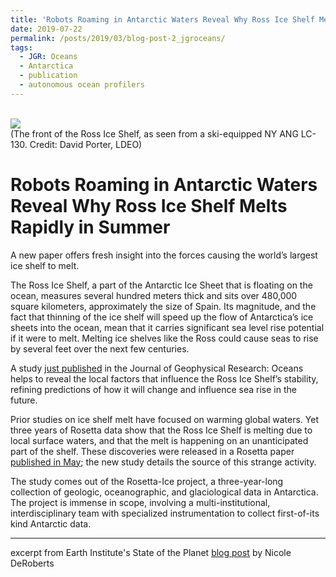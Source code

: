 ```yaml
---
title: 'Robots Roaming in Antarctic Waters Reveal Why Ross Ice Shelf Melts Rapidly in Summer'
date: 2019-07-22
permalink: /posts/2019/03/blog-post-2_jgroceans/
tags:
  - JGR: Oceans
  - Antarctica
  - publication
  - autonomous ocean profilers
---
```


<br/><img src='/images/ross-ice-front_fromLC130.jpg'><br/>
(The front of the Ross Ice Shelf, as seen from a ski-equipped NY ANG LC-130.  Credit: David Porter, LDEO)

Robots Roaming in Antarctic Waters Reveal Why Ross Ice Shelf Melts Rapidly in Summer
======
A new paper offers fresh insight into the forces causing the world’s largest ice shelf to melt.

The Ross Ice Shelf, a part of the Antarctic Ice Sheet that is floating on the ocean, measures several hundred meters thick and sits over 480,000 square kilometers, approximately the size of Spain. Its magnitude, and the fact that thinning of the ice shelf will speed up the flow of Antarctica’s ice sheets into the ocean, mean that it carries significant sea level rise potential if it were to melt. Melting ice shelves like the Ross could cause seas to rise by several feet over the next few centuries.

A study [just published](https://agupubs.onlinelibrary.wiley.com/doi/full/10.1029/2018JC014683 "JGR: Oceans") in the Journal of Geophysical Research: Oceans helps to reveal the local factors that influence the Ross Ice Shelf’s stability, refining predictions of how it will change and influence sea rise in the future.

Prior studies on ice shelf melt have focused on warming global waters. Yet three years of Rosetta data show that the Ross Ice Shelf is melting due to local surface waters, and that the melt is happening on an unanticipated part of the shelf. These discoveries were released in a Rosetta paper [published in May](https://blogs.ei.columbia.edu/2019/05/27/rosetta-ross-ice-shelf-melting/ "Tinto Et Al., 2019, Nat. Geo."); the new study details the source of this strange activity.

The study comes out of the Rosetta-Ice project, a three-year-long collection of geologic, oceanographic, and glaciological data in Antarctica. The project is immense in scope, involving a multi-institutional, interdisciplinary team with specialized instrumentation to collect first-of-its kind Antarctic data.

------
excerpt from Earth Institute's State of the Planet [blog post](https://blogs.ei.columbia.edu/2019/07/22/ross-ice-shelf-summer-melting/ "blog post") by Nicole DeRoberts
